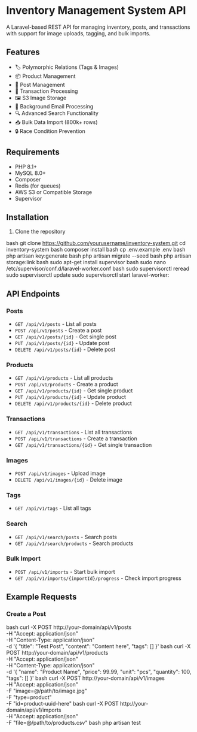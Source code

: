 # Inventory Management System API

A Laravel-based REST API for managing inventory, posts, and transactions with support for image uploads, tagging, and bulk imports.

## Features

- 🏷️ Polymorphic Relations (Tags & Images)
- 📦 Product Management
- 📝 Post Management
- 🔄 Transaction Processing
- 🖼️ S3 Image Storage
- 📨 Background Email Processing
- 🔍 Advanced Search Functionality
- 📥 Bulk Data Import (800k+ rows)
- 🔒 Race Condition Prevention

## Requirements

- PHP 8.1+
- MySQL 8.0+
- Composer
- Redis (for queues)
- AWS S3 or Compatible Storage
- Supervisor

## Installation

1. Clone the repository

bash
git clone https://github.com/yourusername/inventory-system.git
cd inventory-system
bash
composer install
bash
cp .env.example .env
bash
php artisan key:generate
bash
php artisan migrate --seed
bash
php artisan storage:link
bash
sudo apt-get install supervisor
bash
sudo nano /etc/supervisor/conf.d/laravel-worker.conf
bash
sudo supervisorctl reread
sudo supervisorctl update
sudo supervisorctl start laravel-worker:

## API Endpoints

### Posts
- `GET /api/v1/posts` - List all posts
- `POST /api/v1/posts` - Create a post
- `GET /api/v1/posts/{id}` - Get single post
- `PUT /api/v1/posts/{id}` - Update post
- `DELETE /api/v1/posts/{id}` - Delete post

### Products
- `GET /api/v1/products` - List all products
- `POST /api/v1/products` - Create a product
- `GET /api/v1/products/{id}` - Get single product
- `PUT /api/v1/products/{id}` - Update product
- `DELETE /api/v1/products/{id}` - Delete product

### Transactions
- `GET /api/v1/transactions` - List all transactions
- `POST /api/v1/transactions` - Create a transaction
- `GET /api/v1/transactions/{id}` - Get single transaction

### Images
- `POST /api/v1/images` - Upload image
- `DELETE /api/v1/images/{id}` - Delete image

### Tags
- `GET /api/v1/tags` - List all tags

### Search
- `GET /api/v1/search/posts` - Search posts
- `GET /api/v1/search/products` - Search products

### Bulk Import
- `POST /api/v1/imports` - Start bulk import
- `GET /api/v1/imports/{importId}/progress` - Check import progress

## Example Requests

### Create a Post

bash
curl -X POST http://your-domain/api/v1/posts \
-H "Accept: application/json" \
-H "Content-Type: application/json" \
-d '{
"title": "Test Post",
"content": "Content here",
"tags": []
}'
bash
curl -X POST http://your-domain/api/v1/products \
-H "Accept: application/json" \
-H "Content-Type: application/json" \
-d '{
"name": "Product Name",
"price": 99.99,
"unit": "pcs",
"quantity": 100,
"tags": []
}'
bash
curl -X POST http://your-domain/api/v1/images \
-H "Accept: application/json" \
-F "image=@/path/to/image.jpg" \
-F "type=product" \
-F "id=product-uuid-here"
bash
curl -X POST http://your-domain/api/v1/imports \
-H "Accept: application/json" \
-F "file=@/path/to/products.csv"
bash
php artisan test
